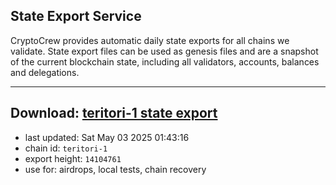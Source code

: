 ## State Export Service
CryptoCrew provides automatic daily state exports for all chains we validate. State export files can be used as genesis files and are a snapshot of the current blockchain state, including all validators, accounts, balances and delegations.

---
**Download: [teritori-1 state export](https://dl-eu2.ccvalidators.com/SERVICE/teritori/teritori-1_export_14104761.json)**
---

- last updated: Sat May 03 2025 01:43:16
- chain id: `teritori-1`
- export height: `14104761`
- use for: airdrops, local tests, chain recovery
